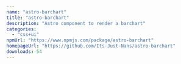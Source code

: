 ```yaml
---
name: "astro-barchart"
title: "astro-barchart"
description: "Astro component to render a barchart"
categories:
  - "css+ui"
npmUrl: "https://www.npmjs.com/package/astro-barchart"
homepageUrl: "https://github.com/Its-Just-Nans/astro-barchart"
downloads: 54
---
```

